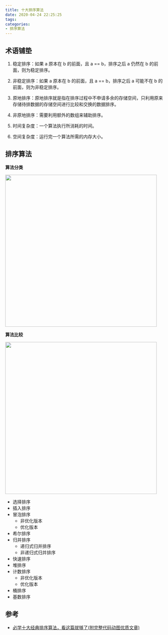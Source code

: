 ```yaml
---
title: 十大排序算法
date: 2020-04-24 22:25:25
tags:
categories:
- 排序算法
---
```


## 术语铺垫

1. 稳定排序：如果 a 原本在 b 的前面，且 a == b，排序之后 a 仍然在 b 的前面，则为稳定排序。

2. 非稳定排序：如果 a 原本在 b 的前面，且 a == b，排序之后 a 可能不在 b 的前面，则为非稳定排序。

3. 原地排序：原地排序就是指在排序过程中不申请多余的存储空间，只利用原来存储待排数据的存储空间进行比较和交换的数据排序。

4. 非原地排序：需要利用额外的数组来辅助排序。

5. 时间复杂度：一个算法执行所消耗的时间。

6. 空间复杂度：运行完一个算法所需的内存大小。

## 排序算法

**算法分类**

<img src="https://pic2.zhimg.com/v2-eaabd72624137268328780e1199850f1_b.jpg" width="480px"/>

**算法比较**

<img src="https://pic4.zhimg.com/v2-f4b442b09f0983d1821fec88c00f4f4b_b.jpg" width="480px"/>

+ 选择排序
+ 插入排序
+ 冒泡排序
   + 非优化版本
   + 优化版本
+ 希尔排序
+ 归并排序
   + 递归式归并排序
   + 非递归式归并排序
+ 快速排序
+ 堆排序
+ 计数排序
   + 非优化版本
   + 优化版本
+ 桶排序
+ 基数排序

## 参考

+ [必学十大经典排序算法，看这篇就够了(附完整代码动图优质文章)](https://zhuanlan.zhihu.com/p/57088609)
